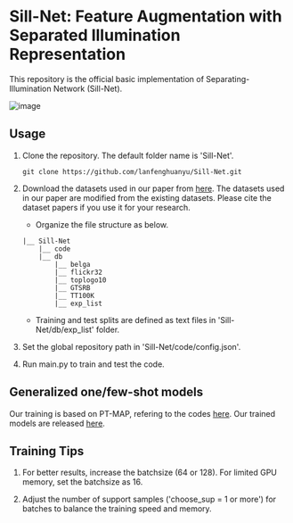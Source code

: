 # Sill-Net: Feature Augmentation with Separated Illumination Representation
This repository is the official basic implementation of Separating-Illumination Network (Sill-Net).


![image](https://github.com/lanfenghuanyu/Sill-net/blob/main/Model.png)

## Usage 
1. Clone the repository. The default folder name is 'Sill-Net'. 
   ```
   git clone https://github.com/lanfenghuanyu/Sill-Net.git
   ```

2. Download the datasets used in our paper from [here](https://forms.gle/sytKG3QaLfgTYtau5). The datasets used in our paper are modified from the existing datasets. Please cite the dataset papers if you use it for your research. 
   
   - Organize the file structure as below. 
   ```
   |__ Sill-Net
       |__ code
       |__ db
           |__ belga
           |__ flickr32
           |__ toplogo10
           |__ GTSRB
           |__ TT100K
           |__ exp_list
   ```
   
   - Training and test splits are defined as text files in 'Sill-Net/db/exp_list' folder. 

3. Set the global repository path in 'Sill-Net/code/config.json'. 

4. Run main.py to train and test the code. 

## Generalized one/few-shot models

Our training is based on PT-MAP, refering to the codes [here](https://github.com/yhu01/PT-MAP). Our trained models are released [here](https://drive.google.com/drive/folders/1iQzZdFte8gcLtIZdDXASqpCgJLMnUCuP?usp=sharing).

## Training Tips
1. For better results, increase the batchsize (64 or 128). For limited GPU memory, set the batchsize as 16. 

2. Adjust the number of support samples ('choose_sup = 1 or more') for batches to balance the training speed and memory.
